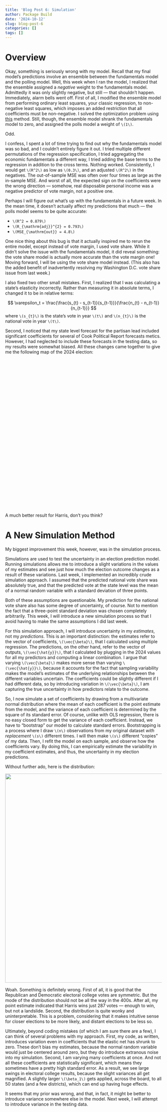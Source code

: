 ```yaml
---
title: 'Blog Post 6: Simulation'
author: Package Build
date: '2024-10-12'
slug: blog-post-6
categories: []
tags: []
---
```


<link href="{{< blogdown/postref >}}index_files/htmltools-fill/fill.css" rel="stylesheet" />
<script src="{{< blogdown/postref >}}index_files/htmlwidgets/htmlwidgets.js"></script>
<script src="{{< blogdown/postref >}}index_files/plotly-binding/plotly.js"></script>
<script src="{{< blogdown/postref >}}index_files/typedarray/typedarray.min.js"></script>
<script src="{{< blogdown/postref >}}index_files/jquery/jquery.min.js"></script>
<link href="{{< blogdown/postref >}}index_files/crosstalk/css/crosstalk.min.css" rel="stylesheet" />
<script src="{{< blogdown/postref >}}index_files/crosstalk/js/crosstalk.min.js"></script>
<link href="{{< blogdown/postref >}}index_files/plotly-htmlwidgets-css/plotly-htmlwidgets.css" rel="stylesheet" />
<script src="{{< blogdown/postref >}}index_files/plotly-main/plotly-latest.min.js"></script>

# Overview

Okay, something is seriously wrong with my model. Recall that my final model’s predictions involve an ensemble between the fundamentals model and the polling model. Well, this week when I ran the model, I realized that the ensemble assigned a *negative* weight to the fundamentals model. Admittedly it was only slightly negative, but still — that shouldn’t happen. Immediately, alarm bells went off. First of all, I modified the ensemble model from performing ordinary least squares, your classic regression, to non-negative least squares, which imposes an added restriction that all coefficients must be non-negative. I solved the optimization problem using [this](https://analyticalsciencejournals.onlinelibrary.wiley.com/doi/abs/10.1002/(SICI)1099-128X(199709/10)11:5%3C393::AID-CEM483%3E3.0.CO;2-L) method. Still, though, the ensemble model shrank the fundamentals model to zero, and assigned the polls model a weight of `\(1\)`.

Odd.

I confess, I spent a lot of time trying to find out why the fundamentals model was so bad, and I couldn’t entirely figure it out. I tried multiple different permutations of the regression specification, I tried aggregating the economic fundamentals a different way, I tried adding the base terms to the regression in addition to the cross terms. Nothing worked. Consistently, I would get `\(R^2\)` as low as `\(0.3\)`, and an adjusted `\(R^2\)` in the negatives. The out-of-sample MSE was often over four times as large as the in-sample MSE. And worst of all, the expected sign on the coefficients were the wrong direction — somehow, real disposable personal income was a negative predictor of vote margin, not a positive one.

Perhaps I will figure out what’s up with the fundamentals in a future week. In the mean time, it doesn’t actually affect my predictions that much — the polls model seems to be quite accurate:
- `\(R^2 = 0.879\)`
- `\(R_{\mathrm{adj}}^{2} = 0.793\)`
- `\(MSE_{\mathrm{out}} = 4.8\)`

One nice thing about this bug is that it actually inspired me to rerun the entire model, except instead of vote margin, I used vote share. While it didn’t solve the issue with the fundamentals model, it did reveal something: the vote share model is actually more accurate than the vote margin one! Moving forward, I will be using the vote share model instead. (This also has the added benefit of inadvertently resolving my Washington D.C. vote share issue from last week.)

I also fixed two other small mistakes. First, I realized that I was calculating a state’s elasticity incorrectly. Rather than measuring it in absolute terms, I changed it to be in relative terms:

$$
\varepsilon_t = \frac{\frac{s_{t} - s_{t-1}}{s_{t-1}}}{\frac{n_{t} - n_{t-1}}{n_{t-1}}}
$$
where `\(s_{t}\)` is the state’s vote in year `\(t\)` and `\(n_{t}\)` is the national vote in year `\(t\)`.

Second, I noticed that my state level forecast for the partisan lead included significant coefficients for several of Cook Political Report forecasts metics. However, I had neglected to include these forecasts in the testing data, so my results were somewhat biased. All these changes came together to give me the following map of the 2024 election:

<div class="plotly html-widget html-fill-item" id="htmlwidget-1" style="width:672px;height:480px;"></div>
<script type="application/json" data-for="htmlwidget-1">{"x":{"visdat":{"104dc547ac366":["function () ","plotlyVisDat"],"104dc47b288de":["function () ","data"]},"cur_data":"104dc47b288de","attrs":{"104dc547ac366":{"mode":"markers","x":{},"y":{},"marker":{"symbol":"hexagon","size":40,"line":{"color":"white","width":1}},"text":{},"hoverinfo":"text","color":{},"colors":["#e48782","#f0bbb8","#fbeeed","#e5f3fd","#6ac5fe","#0276ab"],"alpha_stroke":1,"sizes":[10,100],"spans":[1,20],"type":"scatter"}},"layout":{"margin":{"b":40,"l":60,"t":25,"r":10},"title":{"text":"2024 Electoral College Prediction","x":0.5,"y":0.94999999999999996},"showlegend":true,"xaxis":{"domain":[0,1],"automargin":true,"showgrid":false,"zeroline":false,"showticklabels":false,"range":[-50,960],"title":""},"yaxis":{"domain":[0,1],"automargin":true,"showgrid":false,"zeroline":false,"showticklabels":false,"range":[0,692.82032302755078],"scaleanchor":"x","scaleratio":1,"title":""},"plot_bgcolor":"white","paper_bgcolor":"white","annotations":[{"text":"AL","x":520,"y":155.88457268119893,"showarrow":false,"font":{"size":12,"color":"black"}},{"text":"AK","x":120,"y":467.65371804359677,"showarrow":false,"font":{"size":12,"color":"black"}},{"text":"AZ","x":80,"y":207.84609690826525,"showarrow":false,"font":{"size":12,"color":"black"}},{"text":"AR","x":400,"y":207.84609690826525,"showarrow":false,"font":{"size":12,"color":"black"}},{"text":"CA","x":80,"y":311.76914536239786,"showarrow":false,"font":{"size":12,"color":"black"}},{"text":"CO","x":200,"y":259.80762113533154,"showarrow":false,"font":{"size":12,"color":"black"}},{"text":"CT","x":880,"y":311.76914536239786,"showarrow":false,"font":{"size":12,"color":"black"}},{"text":"DE","x":840,"y":259.80762113533154,"showarrow":false,"font":{"size":12,"color":"black"}},{"text":"DC","x":720,"y":207.84609690826525,"showarrow":false,"font":{"size":12,"color":"black"}},{"text":"FL","x":640,"y":103.92304845413263,"showarrow":false,"font":{"size":12,"color":"black"}},{"text":"GA","x":600,"y":155.88457268119893,"showarrow":false,"font":{"size":12,"color":"black"}},{"text":"HI","x":0,"y":103.92304845413263,"showarrow":false,"font":{"size":12,"color":"black"}},{"text":"ID","x":160,"y":311.76914536239786,"showarrow":false,"font":{"size":12,"color":"black"}},{"text":"IL","x":480,"y":311.76914536239786,"showarrow":false,"font":{"size":12,"color":"black"}},{"text":"IN","x":560,"y":311.76914536239786,"showarrow":false,"font":{"size":12,"color":"black"}},{"text":"IA","x":400,"y":311.76914536239786,"showarrow":false,"font":{"size":12,"color":"black"}},{"text":"KS","x":320,"y":207.84609690826525,"showarrow":false,"font":{"size":12,"color":"black"}},{"text":"KY","x":520,"y":259.80762113533154,"showarrow":false,"font":{"size":12,"color":"black"}},{"text":"LA","x":360,"y":155.88457268119893,"showarrow":false,"font":{"size":12,"color":"black"}},{"text":"ME","x":920,"y":467.65371804359677,"showarrow":false,"font":{"size":12,"color":"black"}},{"text":"ME_d2","x":880,"y":415.69219381653051,"showarrow":false,"font":{"size":12,"color":"black"}},{"text":"MD","x":760,"y":259.80762113533154,"showarrow":false,"font":{"size":12,"color":"black"}},{"text":"MA","x":840,"y":363.73066958946424,"showarrow":false,"font":{"size":12,"color":"black"}},{"text":"MI","x":600,"y":363.73066958946424,"showarrow":false,"font":{"size":12,"color":"black"}},{"text":"MN","x":360,"y":363.73066958946424,"showarrow":false,"font":{"size":12,"color":"black"}},{"text":"MS","x":440,"y":155.88457268119893,"showarrow":false,"font":{"size":12,"color":"black"}},{"text":"MO","x":440,"y":259.80762113533154,"showarrow":false,"font":{"size":12,"color":"black"}},{"text":"MT","x":200,"y":363.73066958946424,"showarrow":false,"font":{"size":12,"color":"black"}},{"text":"NE","x":280,"y":259.80762113533154,"showarrow":false,"font":{"size":12,"color":"black"}},{"text":"NE_d2","x":360,"y":259.80762113533154,"showarrow":false,"font":{"size":12,"color":"black"}},{"text":"NV","x":120,"y":259.80762113533154,"showarrow":false,"font":{"size":12,"color":"black"}},{"text":"NH","x":800,"y":415.69219381653051,"showarrow":false,"font":{"size":12,"color":"black"}},{"text":"NJ","x":800,"y":311.76914536239786,"showarrow":false,"font":{"size":12,"color":"black"}},{"text":"NM","x":240,"y":207.84609690826525,"showarrow":false,"font":{"size":12,"color":"black"}},{"text":"NY","x":760,"y":363.73066958946424,"showarrow":false,"font":{"size":12,"color":"black"}},{"text":"NC","x":560,"y":207.84609690826525,"showarrow":false,"font":{"size":12,"color":"black"}},{"text":"ND","x":280,"y":363.73066958946424,"showarrow":false,"font":{"size":12,"color":"black"}},{"text":"OH","x":640,"y":311.76914536239786,"showarrow":false,"font":{"size":12,"color":"black"}},{"text":"OK","x":280,"y":155.88457268119893,"showarrow":false,"font":{"size":12,"color":"black"}},{"text":"OR","x":120,"y":363.73066958946424,"showarrow":false,"font":{"size":12,"color":"black"}},{"text":"PA","x":720,"y":311.76914536239786,"showarrow":false,"font":{"size":12,"color":"black"}},{"text":"RI","x":920,"y":363.73066958946424,"showarrow":false,"font":{"size":12,"color":"black"}},{"text":"SC","x":640,"y":207.84609690826525,"showarrow":false,"font":{"size":12,"color":"black"}},{"text":"SD","x":320,"y":311.76914536239786,"showarrow":false,"font":{"size":12,"color":"black"}},{"text":"TN","x":480,"y":207.84609690826525,"showarrow":false,"font":{"size":12,"color":"black"}},{"text":"TX","x":240,"y":103.92304845413263,"showarrow":false,"font":{"size":12,"color":"black"}},{"text":"UT","x":160,"y":207.84609690826525,"showarrow":false,"font":{"size":12,"color":"black"}},{"text":"VT","x":720,"y":415.69219381653051,"showarrow":false,"font":{"size":12,"color":"black"}},{"text":"VA","x":680,"y":259.80762113533154,"showarrow":false,"font":{"size":12,"color":"black"}},{"text":"WA","x":80,"y":415.69219381653051,"showarrow":false,"font":{"size":12,"color":"black"}},{"text":"WV","x":600,"y":259.80762113533154,"showarrow":false,"font":{"size":12,"color":"black"}},{"text":"WI","x":440,"y":363.73066958946424,"showarrow":false,"font":{"size":12,"color":"black"}},{"text":"WY","x":240,"y":311.76914536239786,"showarrow":false,"font":{"size":12,"color":"black"}},{"x":0.5,"y":-0.10000000000000001,"text":"Democratic EVs: 277 | Republican EVs: 261","showarrow":false,"xref":"paper","yref":"paper","font":{"size":14}}],"hovermode":"closest"},"source":"A","config":{"modeBarButtonsToAdd":["hoverclosest","hovercompare"],"showSendToCloud":false},"data":[{"mode":"markers","x":[520,400,160,520,280,280,320,600,240],"y":[155.88457268119893,207.84609690826525,311.76914536239786,259.80762113533154,363.73066958946424,155.88457268119893,311.76914536239786,259.80762113533154,311.76914536239786],"marker":{"color":"rgba(228,135,130,1)","symbol":"hexagon","size":40,"line":{"color":"white","width":1}},"text":["AL<br />Votes: 9<br />Dem: 39.4%<br />Rep: 60.6%","AR<br />Votes: 6<br />Dem: 38.7%<br />Rep: 61.3%","ID<br />Votes: 4<br />Dem: 36.6%<br />Rep: 63.4%","KY<br />Votes: 8<br />Dem: 38.9%<br />Rep: 61.1%","ND<br />Votes: 3<br />Dem: 35.5%<br />Rep: 64.5%","OK<br />Votes: 7<br />Dem: 35.7%<br />Rep: 64.3%","SD<br />Votes: 3<br />Dem: 38.6%<br />Rep: 61.4%","WV<br />Votes: 4<br />Dem: 33.4%<br />Rep: 66.6%","WY<br />Votes: 3<br />Dem: 30.9%<br />Rep: 69.1%"],"hoverinfo":["text","text","text","text","text","text","text","text","text"],"type":"scatter","name":"Strong R","textfont":{"color":"rgba(228,135,130,1)"},"error_y":{"color":"rgba(228,135,130,1)"},"error_x":{"color":"rgba(228,135,130,1)"},"line":{"color":"rgba(228,135,130,1)"},"xaxis":"x","yaxis":"y","frame":null},{"mode":"markers","x":[560,320,360,440,440,200,280,480,160],"y":[311.76914536239786,207.84609690826525,155.88457268119893,155.88457268119893,259.80762113533154,363.73066958946424,259.80762113533154,207.84609690826525,207.84609690826525],"marker":{"color":"rgba(240,187,184,1)","symbol":"hexagon","size":40,"line":{"color":"white","width":1}},"text":["IN<br />Votes: 11<br />Dem: 43.2%<br />Rep: 56.8%","KS<br />Votes: 6<br />Dem: 43.3%<br />Rep: 56.7%","LA<br />Votes: 8<br />Dem: 42.5%<br />Rep: 57.5%","MS<br />Votes: 6<br />Dem: 43.4%<br />Rep: 56.6%","MO<br />Votes: 10<br />Dem: 43.5%<br />Rep: 56.5%","MT<br />Votes: 4<br />Dem: 42.8%<br />Rep: 57.2%","NE<br />Votes: 2<br />Dem: 41.4%<br />Rep: 58.6%","TN<br />Votes: 11<br />Dem: 40.2%<br />Rep: 59.8%","UT<br />Votes: 6<br />Dem: 41.2%<br />Rep: 58.8%"],"hoverinfo":["text","text","text","text","text","text","text","text","text"],"type":"scatter","name":"Likely R","textfont":{"color":"rgba(240,187,184,1)"},"error_y":{"color":"rgba(240,187,184,1)"},"error_x":{"color":"rgba(240,187,184,1)"},"line":{"color":"rgba(240,187,184,1)"},"xaxis":"x","yaxis":"y","frame":null},{"mode":"markers","x":[120,80,640,600,400,560,640,640,240],"y":[467.65371804359677,207.84609690826525,103.92304845413263,155.88457268119893,311.76914536239786,207.84609690826525,311.76914536239786,207.84609690826525,103.92304845413263],"marker":{"color":"rgba(251,238,237,1)","symbol":"hexagon","size":40,"line":{"color":"white","width":1}},"text":["AK<br />Votes: 3<br />Dem: 45.3%<br />Rep: 54.7%","AZ<br />Votes: 11<br />Dem: 49.9%<br />Rep: 50.1%","FL<br />Votes: 30<br />Dem: 49.0%<br />Rep: 51.0%","GA<br />Votes: 16<br />Dem: 49.8%<br />Rep: 50.2%","IA<br />Votes: 6<br />Dem: 46.9%<br />Rep: 53.1%","NC<br />Votes: 16<br />Dem: 49.5%<br />Rep: 50.5%","OH<br />Votes: 17<br />Dem: 46.3%<br />Rep: 53.7%","SC<br />Votes: 9<br />Dem: 45.2%<br />Rep: 54.8%","TX<br />Votes: 40<br />Dem: 47.0%<br />Rep: 53.0%"],"hoverinfo":["text","text","text","text","text","text","text","text","text"],"type":"scatter","name":"Lean R","textfont":{"color":"rgba(251,238,237,1)"},"error_y":{"color":"rgba(251,238,237,1)"},"error_x":{"color":"rgba(251,238,237,1)"},"line":{"color":"rgba(251,238,237,1)"},"xaxis":"x","yaxis":"y","frame":null},{"mode":"markers","x":[920,880,600,360,360,120,800,720,680,440],"y":[467.65371804359677,415.69219381653051,363.73066958946424,363.73066958946424,259.80762113533154,259.80762113533154,415.69219381653051,311.76914536239786,259.80762113533154,363.73066958946424],"marker":{"color":"rgba(229,243,253,1)","symbol":"hexagon","size":40,"line":{"color":"white","width":1}},"text":["ME<br />Votes: 2<br />Dem: 53.7%<br />Rep: 46.3%","ME_d2<br />Votes: 1<br />Dem: 52.2%<br />Rep: 47.8%","MI<br />Votes: 15<br />Dem: 51.3%<br />Rep: 48.7%","MN<br />Votes: 10<br />Dem: 53.1%<br />Rep: 46.9%","NE_d2<br />Votes: 1<br />Dem: 52.0%<br />Rep: 48.0%","NV<br />Votes: 6<br />Dem: 51.4%<br />Rep: 48.6%","NH<br />Votes: 4<br />Dem: 53.1%<br />Rep: 46.9%","PA<br />Votes: 19<br />Dem: 50.8%<br />Rep: 49.2%","VA<br />Votes: 13<br />Dem: 54.5%<br />Rep: 45.5%","WI<br />Votes: 10<br />Dem: 50.7%<br />Rep: 49.3%"],"hoverinfo":["text","text","text","text","text","text","text","text","text","text"],"type":"scatter","name":"Lean D","textfont":{"color":"rgba(229,243,253,1)"},"error_y":{"color":"rgba(229,243,253,1)"},"error_x":{"color":"rgba(229,243,253,1)"},"line":{"color":"rgba(229,243,253,1)"},"xaxis":"x","yaxis":"y","frame":null},{"mode":"markers","x":[200,880,840,480,800,240,120,920,80],"y":[259.80762113533154,311.76914536239786,259.80762113533154,311.76914536239786,311.76914536239786,207.84609690826525,363.73066958946424,363.73066958946424,415.69219381653051],"marker":{"color":"rgba(106,197,254,1)","symbol":"hexagon","size":40,"line":{"color":"white","width":1}},"text":["CO<br />Votes: 10<br />Dem: 55.3%<br />Rep: 44.7%","CT<br />Votes: 7<br />Dem: 58.3%<br />Rep: 41.7%","DE<br />Votes: 3<br />Dem: 57.7%<br />Rep: 42.3%","IL<br />Votes: 19<br />Dem: 58.0%<br />Rep: 42.0%","NJ<br />Votes: 14<br />Dem: 57.2%<br />Rep: 42.8%","NM<br />Votes: 5<br />Dem: 55.0%<br />Rep: 45.0%","OR<br />Votes: 8<br />Dem: 57.0%<br />Rep: 43.0%","RI<br />Votes: 4<br />Dem: 58.9%<br />Rep: 41.1%","WA<br />Votes: 12<br />Dem: 58.6%<br />Rep: 41.4%"],"hoverinfo":["text","text","text","text","text","text","text","text","text"],"type":"scatter","name":"Likely D","textfont":{"color":"rgba(106,197,254,1)"},"error_y":{"color":"rgba(106,197,254,1)"},"error_x":{"color":"rgba(106,197,254,1)"},"line":{"color":"rgba(106,197,254,1)"},"xaxis":"x","yaxis":"y","frame":null},{"mode":"markers","x":[80,720,0,760,840,760,720],"y":[311.76914536239786,207.84609690826525,103.92304845413263,259.80762113533154,363.73066958946424,363.73066958946424,415.69219381653051],"marker":{"color":"rgba(2,118,171,1)","symbol":"hexagon","size":40,"line":{"color":"white","width":1}},"text":["CA<br />Votes: 54<br />Dem: 65.3%<br />Rep: 34.7%","DC<br />Votes: 3<br />Dem: 88.3%<br />Rep: 11.7%","HI<br />Votes: 4<br />Dem: 63.9%<br />Rep: 36.1%","MD<br />Votes: 10<br />Dem: 64.1%<br />Rep: 35.9%","MA<br />Votes: 11<br />Dem: 64.3%<br />Rep: 35.7%","NY<br />Votes: 28<br />Dem: 60.9%<br />Rep: 39.1%","VT<br />Votes: 3<br />Dem: 65.1%<br />Rep: 34.9%"],"hoverinfo":["text","text","text","text","text","text","text"],"type":"scatter","name":"Strong D","textfont":{"color":"rgba(2,118,171,1)"},"error_y":{"color":"rgba(2,118,171,1)"},"error_x":{"color":"rgba(2,118,171,1)"},"line":{"color":"rgba(2,118,171,1)"},"xaxis":"x","yaxis":"y","frame":null}],"highlight":{"on":"plotly_click","persistent":false,"dynamic":false,"selectize":false,"opacityDim":0.20000000000000001,"selected":{"opacity":1},"debounce":0},"shinyEvents":["plotly_hover","plotly_click","plotly_selected","plotly_relayout","plotly_brushed","plotly_brushing","plotly_clickannotation","plotly_doubleclick","plotly_deselect","plotly_afterplot","plotly_sunburstclick"],"base_url":"https://plot.ly"},"evals":[],"jsHooks":[]}</script>

A much better result for Harris, don’t you think?

# A New Simulation Method

My biggest improvement this week, however, was in the simulation process.

Simulations are used to test the uncertainty in an election prediction model. Running simulations allows me to introduce a slight variations in the values of my estimates and see just how much the election outcome changes as a result of these variations. Last week, I implemented an incredibly crude simulation approach. I assumed that the predicted national vote share was absolutely true, and that the predicted vote at the state level was the mean of a normal random variable with a standard deviation of three points.

Both of these assumptions are questionable. My prediction for the national vote share also has some degree of uncertainty, of course. Not to mention the fact that a three-point standard deviation was chosen completely arbitrarily. This week, I will introduce a new simulation process so that I avoid having to make the same assumptions I did last week.

For this simulation approach, I will introduce uncertainty in my *estimates*, not my *predictions*. This is an important distinction: the estimates refer to the vector of coefficients, `\(\vec{\beta}\)`, that I calculated using multiple regression. The predictions, on the other hand, refer to the vector of outputs, `\(\vec{\hat{y}}\)`, that I calculated by plugging in the 2024 values for all my predictors and computing a linear combination. I argue that varying `\(\vec{\beta}\)` makes more sense than varying `\(\vec{\hat{y}}\)`, because it accounts for the fact that sampling variability makes the model’s estimates of the underlying relationships between the different variables uncertain. The coefficients could be slightly different if I had different data, so by introducing variation in `\(\vec{\beta}\)`, I am capturing the true uncertainty in how predictors relate to the outcome.

So, I now simulate a set of coefficients by drawing from a multivariate normal distribution where the mean of each coefficient is the point estimate from the model, and the variance of each coefficient is determined by the square of its standard error. Of course, unlike with OLS regression, there is no easy closed form to get the variance of each coefficient. Instead, we have to “bootstrap” our model to calculate standard errors. Bootstrapping is a process where I draw `\(n\)` observations from my original dataset *with replacement* `\(s\)` different times. I will then make `\(s\)` different “copies” of my data. Then, I refit the model on each sample, and observe how the coefficients vary. By doing this, I can empirically estimate the variability in my coefficient estimates, and thus, the uncertainty in my election predictions.

Without further ado, here is the distribution:

<img src="{{< blogdown/postref >}}index_files/figure-html/unnamed-chunk-5-1.png" width="672" />

Woah. Something is definitely wrong. First of all, it is good that the Republican and Democratic electoral college votes are symmetric. But the mode of the distribution should not be all the way in the 400s. After all, my point estimate indicated that Harris wins just 287 votes — enough to win, but not a landslide. Second, the distribution is quite wonky and uninterpretable. This is a problem, considering that it makes intuitive sense for closer elections to be more likely, and distant elections to be less so.

Ultimately, beyond coding mistakes (of which I am sure there are a few), I can think of several problems with my approach. First, my code, as written, introduces variation even in coefficients that the elastic net has shrunk to zero. These don’t bias my estimates, because the normal random variable would just be centered around zero, but they do introduce extranous noise into my simulation. Second, I am varying many coefficients at once. And not all these coefficients are statistically significant, which means they sometimes have a pretty high standard error. As a result, we see large swings in electoral college results, because the slight variances all get magnified. A slightly larger `\(\beta_1\)` gets applied, across the board, to all 50 states (and a few districts), which can end up having huge effects.

It seems that my prior was wrong, and that, in fact, it might be better to introduce variance somewhere else in the model. Next week, I will attempt to introduce variance in the testing data.
